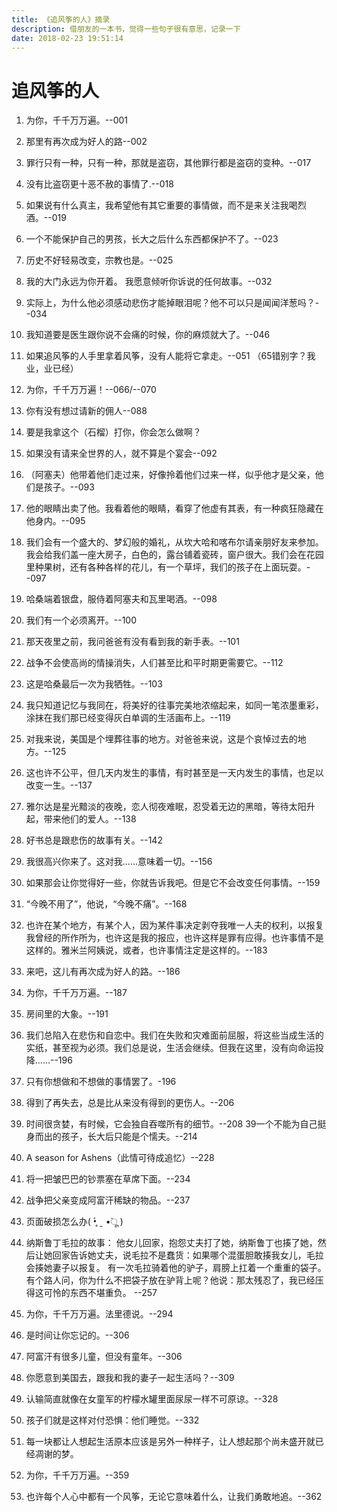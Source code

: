 ```yaml
---
title: 《追风筝的人》摘录
description: 借朋友的一本书，觉得一些句子很有意思，记录一下
date: 2018-02-23 19:51:14
---
```


# 追风筝的人

1. 为你，千千万万遍。--001
2. 那里有再次成为好人的路--002
3. 罪行只有一种，只有一种，那就是盗窃，其他罪行都是盗窃的变种。--017
4. 没有比盗窃更十恶不赦的事情了.--018
5. 如果说有什么真主，我希望他有其它重要的事情做，而不是来关注我喝烈酒。--019
6. 一个不能保护自己的男孩，长大之后什么东西都保护不了。--023
7. 历史不好轻易改变，宗教也是。--025
8. 我的大门永远为你开着。
我愿意倾听你诉说的任何故事。--032
9. 实际上，为什么他必须感动悲伤才能掉眼泪呢？他不可以只是闻闻洋葱吗？--034
10. 我知道要是医生跟你说不会痛的时候，你的麻烦就大了。--046
11. 如果追风筝的人手里拿着风筝，没有人能将它拿走。--051
（65错别字？我业，业已经）
12. 为你，千千万万遍！--066/--070
13. 你有没有想过请新的佣人--088
14. 要是我拿这个（石榴）打你，你会怎么做啊？
15. 如果没有请来全世界的人，就不算是个宴会--092
16. （阿塞夫）他带着他们走过来，好像拎着他们过来一样，似乎他才是父亲，他们是孩子。--093
17. 他的眼睛出卖了他。我看着他的眼睛，看穿了他虚有其表，有一种疯狂隐藏在他身内。--095
18. 我们会有一个盛大的、梦幻般的婚礼，从坎大哈和喀布尔请亲朋好友来参加。我会给我们盖一座大房子，白色的，露台铺着瓷砖，窗户很大。我们会在花园里种果树，还有各种各样的花儿，有一个草坪，我们的孩子在上面玩耍。--097
19. 哈桑端着银盘，服侍着阿塞夫和瓦里喝酒。--098
20. 我们有一个必须离开。--100
21. 那天夜里之前，我问爸爸有没有看到我的新手表。--101
22. 战争不会使高尚的情操消失，人们甚至比和平时期更需要它。--112

22. 这是哈桑最后一次为我牺牲。--103
23. 我只知道记忆与我同在，将美好的往事完美地浓缩起来，如同一笔浓墨重彩，涂抹在我们那已经变得灰白单调的生活画布上。--119
24. 对我来说，美国是个埋葬往事的地方。对爸爸来说，这是个哀悼过去的地方。--125
25. 这也许不公平，但几天内发生的事情，有时甚至是一天内发生的事情，也足以改变一生。--137
26. 雅尔达是星光黯淡的夜晚，恋人彻夜难眠，忍受着无边的黑暗，等待太阳升起，带来他们的爱人。--138
27. 好书总是跟悲伤的故事有关。--142
28. 我很高兴你来了。这对我……意味着一切。--156
29. 如果那会让你觉得好一些，你就告诉我吧。但是它不会改变任何事情。--159
30. “今晚不用了”，他说，“今晚不痛”。--168
31. 也许在某个地方，有某个人，因为某件事决定剥夺我唯一人夫的权利，以报复我曾经的所作所为，也许这是我的报应，也许这样是罪有应得。也许事情不是这样的。雅米兰阿姨说，或者，也许事情注定是这样的。--183
32. 来吧，这儿有再次成为好人的路。--186
33. 为你，千千万万遍。--187
34. 房间里的大象。--191
35. 我们总陷入在悲伤和自恋中。我们在失败和灾难面前屈服，将这些当成生活的实纸，甚至视为必须。我们总是说，生活会继续。但我在这里，没有向命运投降……--196
36. 只有你想做和不想做的事情罢了。-196
37. 得到了再失去，总是比从来没有得到的更伤人。--206
38. 时间很贪婪，有时候，它会独自吞噬所有的细节。--208
39一个不能为自己挺身而出的孩子，长大后只能是个懦夫。--214
40. A season for Ashens（此情可待成追忆）--228
41. 将一把皱巴巴的钞票塞在草席下面。--234
42. 战争把父亲变成阿富汗稀缺的物品。--237
43. 页面破损怎么办( •̥́ ˍ •̀ू )
44. 纳斯鲁丁毛拉的故事：
他女儿回家，抱怨丈夫打了她，纳斯鲁丁也揍了她，然后让她回家告诉她丈夫，说毛拉不是蠢货：如果哪个混蛋胆敢揍我女儿，毛拉会揍她妻子以报复。
有一次毛拉骑着他的驴子，肩膀上扛着一个重重的袋子。有个路人问，你为什么不把袋子放在驴背上呢？他说：那太残忍了，我已经压得这可怜的东西不堪重负。
--257
45. 为你，千千万万遍。法里德说。--294
46. 是时间让你忘记的。--306
47. 阿富汗有很多儿童，但没有童年。--306
48. 你愿意到美国去，跟我和我的妻子一起生活吗？--309
49. 认输简直就像在女童军的柠檬水罐里面尿尿一样不可原谅。--328
50. 孩子们就是这样对付恐惧：他们睡觉。--332
51. 每一块都让人想起生活原本应该是另外一种样子，让人想起那个尚未盛开就已经凋谢的梦。
52. 为你，千千万万遍。--359
53. 也许每个人心中都有一个风筝，无论它意味着什么，让我们勇敢地追。--362



